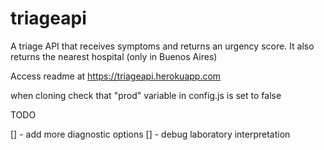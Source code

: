 # triageapi
A triage API that receives symptoms and returns an urgency score. It also returns the nearest hospital (only in Buenos Aires)

Access readme at https://triageapi.herokuapp.com

when cloning check that "prod" variable in config.js is set to false

TODO

[] - add more diagnostic options
[] - debug laboratory interpretation
